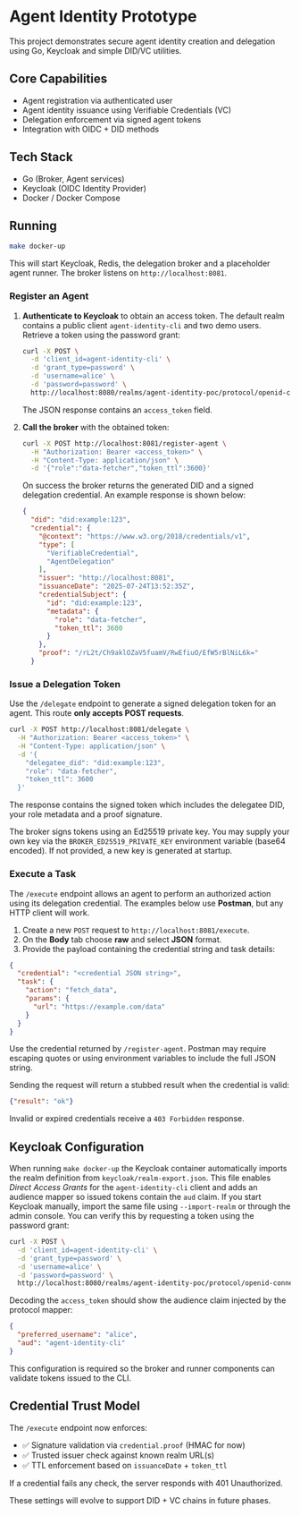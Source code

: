 # Agent Identity Prototype

This project demonstrates secure agent identity creation and delegation using Go, Keycloak and simple DID/VC utilities.

## Core Capabilities
- Agent registration via authenticated user
- Agent identity issuance using Verifiable Credentials (VC)
- Delegation enforcement via signed agent tokens
- Integration with OIDC + DID methods

## Tech Stack
- Go (Broker, Agent services)
- Keycloak (OIDC Identity Provider)
- Docker / Docker Compose

## Running
```bash
make docker-up
```
This will start Keycloak, Redis, the delegation broker and a placeholder agent runner.
The broker listens on `http://localhost:8081`.

### Register an Agent

1. **Authenticate to Keycloak** to obtain an access token. The default realm
   contains a public client `agent-identity-cli` and two demo users. Retrieve a
   token using the password grant:

   ```bash
   curl -X POST \
     -d 'client_id=agent-identity-cli' \
     -d 'grant_type=password' \
     -d 'username=alice' \
     -d 'password=password' \
     http://localhost:8080/realms/agent-identity-poc/protocol/openid-connect/token
   ```

   The JSON response contains an `access_token` field.

2. **Call the broker** with the obtained token:

   ```bash
   curl -X POST http://localhost:8081/register-agent \
     -H "Authorization: Bearer <access_token>" \
     -H "Content-Type: application/json" \
     -d '{"role":"data-fetcher","token_ttl":3600}'
   ```

   On success the broker returns the generated DID and a signed delegation
   credential. An example response is shown below:

   ```json
   {
     "did": "did:example:123",
     "credential": {
       "@context": "https://www.w3.org/2018/credentials/v1",
       "type": [
         "VerifiableCredential",
         "AgentDelegation"
       ],
       "issuer": "http://localhost:8081",
       "issuanceDate": "2025-07-24T13:52:35Z",
       "credentialSubject": {
         "id": "did:example:123",
         "metadata": {
           "role": "data-fetcher",
           "token_ttl": 3600
         }
       },
       "proof": "/rL2t/Ch9aklOZaV5fuamV/RwEfiuO/EfW5rBlNiL6k="
     }

### Issue a Delegation Token

Use the `/delegate` endpoint to generate a signed delegation token for an agent.
This route **only accepts POST requests**.

```bash
curl -X POST http://localhost:8081/delegate \
  -H "Authorization: Bearer <access_token>" \
  -H "Content-Type: application/json" \
  -d '{
    "delegatee_did": "did:example:123",
    "role": "data-fetcher",
    "token_ttl": 3600
  }'
```

The response contains the signed token which includes the delegatee DID,
your role metadata and a proof signature.

The broker signs tokens using an Ed25519 private key. You may supply your own
key via the `BROKER_ED25519_PRIVATE_KEY` environment variable (base64 encoded).
If not provided, a new key is generated at startup.

### Execute a Task

The `/execute` endpoint allows an agent to perform an authorized action using
its delegation credential. The examples below use **Postman**, but any HTTP
client will work.

1. Create a new `POST` request to `http://localhost:8081/execute`.
2. On the **Body** tab choose **raw** and select **JSON** format.
3. Provide the payload containing the credential string and task details:

```json
{
  "credential": "<credential JSON string>",
  "task": {
    "action": "fetch_data",
    "params": {
      "url": "https://example.com/data"
    }
  }
}
```

Use the credential returned by `/register-agent`. Postman may require escaping quotes or using environment variables to include the full JSON string.

Sending the request will return a stubbed result when the credential is valid:

```json
{"result": "ok"}
```

Invalid or expired credentials receive a `403 Forbidden` response.


## Keycloak Configuration

When running `make docker-up` the Keycloak container automatically imports the
realm definition from `keycloak/realm-export.json`. This file enables *Direct
Access Grants* for the `agent-identity-cli` client and adds an audience mapper
so issued tokens contain the `aud` claim. If you start Keycloak manually,
import the same file using `--import-realm` or through the admin console.
You can verify this by requesting a token using the password grant:

```bash
curl -X POST \
  -d 'client_id=agent-identity-cli' \
  -d 'grant_type=password' \
  -d 'username=alice' \
  -d 'password=password' \
  http://localhost:8080/realms/agent-identity-poc/protocol/openid-connect/token
```

Decoding the `access_token` should show the audience claim injected by the protocol mapper:

```json
{
  "preferred_username": "alice",
  "aud": "agent-identity-cli"
}
```

This configuration is required so the broker and runner components can validate tokens issued to the CLI.

## Credential Trust Model

The `/execute` endpoint now enforces:

- ✅ Signature validation via `credential.proof` (HMAC for now)
- ✅ Trusted issuer check against known realm URL(s)
- ✅ TTL enforcement based on `issuanceDate` + `token_ttl`

If a credential fails any check, the server responds with 401 Unauthorized.

These settings will evolve to support DID + VC chains in future phases.

